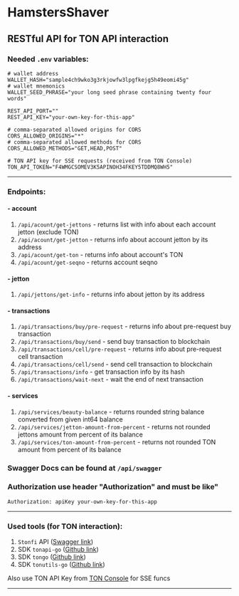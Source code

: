 # HamstersShaver

## RESTful API for TON API interaction


### Needed `.env` variables:

```dotenv
# wallet address
WALLET_HASH="sample4ch9wko3g3rkjowfw3lpgfkejg5h49eomi45g"
# wallet mnemonics
WALLET_SEED_PHRASE="your long seed phrase containing twenty four words"

REST_API_PORT=""
REST_API_KEY="your-own-key-for-this-app"

# comma-separated allowed origins for CORS
CORS_ALLOWED_ORIGINS="*"
# comma-separated allowed methods for CORS
CORS_ALLOWED_METHODS="GET,HEAD,POST"

# TON API key for SSE requests (received from TON Console)
TON_API_TOKEN="F4WMGCSOMEV3K5APINOH34FKEY5TDDMQ8WH5"

```

<hr>

### Endpoints:

#### - account
1. `/api/acount/get-jettons` - returns list with info about each account jetton (exclude TON)
2. `/api/acount/get-jetton` - returns info about account jetton by its address
3. `/api/acount/get-ton` - returns info about account's TON
4. `/api/acount/get-seqno` - returns account seqno

#### - jetton
1. `/api/jettons/get-info` - returns info about jetton by its address

#### - transactions
1. `/api/transactions/buy/pre-request` - returns info about pre-request buy transaction
2. `/api/transactions/buy/send` - send buy transaction to blockchain
3. `/api/transactions/cell/pre-request` - returns info about pre-request cell transaction
4. `/api/transactions/cell/send` - send cell transaction to blockchain
5. `/api/transactions/info` - get transaction info by its hash
6. `/api/transactions/wait-next` - wait the end of next transaction

#### - services
1. `/api/services/beauty-balance` - returns rounded string balance converted from given int64 balance
2. `/api/services/jetton-amount-from-percent` - returns not rounded jettons amount from percent of its balance
3. `/api/services/ton-amount-from-percent` - returns not rounded TON amount from percent of its balance


### Swagger Docs can be found at `/api/swagger`

### Authorization use header "Authorization" and must be like"
```
Authorization: apiKey your-own-key-for-this-app
```


<hr>

### Used tools (for TON interaction):

1. `Stonfi` API ([Swagger link](https://api.ston.fi/swagger-ui/))
2. SDK `tonapi-go` ([Github link](https://github.com/tonkeeper/tonapi-go))
3. SDK `tongo` ([Github link](https://github.com/tonkeeper/tongo))
4. SDK `tonutils-go` ([Github link](https://github.com/xssnick/tonutils-go))

Also use TON API Key from [TON Console](https://tonconsole.com/tonapi/api-keys) for SSE funcs

<hr>
